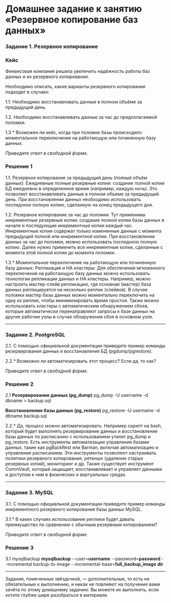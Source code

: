 # Домашнее задание к занятию «Резервное копирование баз данных»


### Задание 1. Резервное копирование

### Кейс
Финансовая компания решила увеличить надёжность работы баз данных и их резервного копирования. 

Необходимо описать, какие варианты резервного копирования подходят в случаях: 

1.1. Необходимо восстанавливать данные в полном объёме за предыдущий день.

1.2. Необходимо восстанавливать данные за час до предполагаемой поломки.

1.3.* Возможен ли кейс, когда при поломке базы происходило моментальное переключение на работающую или починенную базу данных.

*Приведите ответ в свободной форме.*


### Решение 1

1.1. Резервное копирование за предыдущий день (полный объём данных):
Ежедневные полные резервные копии: создание полной копии БД ежедневно в определенное время (например, каждую ночь). Это позволяет восстанавливать данные в полном объеме за предыдущий день. При восстановлении данных необходимо использовать последнюю полную копию, сделанную на конец предыдущего дня.

1.2. Резервное копирование за час до поломки:
Тут применимы инкрементные резервные копии: создание полной копии базы данных в начале и последующие инкрементные копии каждый час. Инкрементные копии содержат только измененные данные с момента предыдущей полной или инкрементной копии. При восстановлении данных за час до поломки, можно использовать последнюю полную копию. Далее нужно применить все инкрементные копии, сделанные с момента этой полной копии до момента поломки.

1.3.* Моментальное переключение на работающую или починенную базу данных:
Репликация и HA кластеры: Для обеспечения мгновенного переключения на работающую базу данных можно использовать технологии репликации данных и HA кластеры. Например, можно настроить мастер-слейв репликацию, где основная (мастер) база данных реплицируется на несколько реплик (слейвов). В случае поломки мастер базы данных можно моментально переключить на одну из реплик, чтобы минимизировать время простоя. Также можно использовать кластеры с автоматическим обнаружением сбоев, которые автоматически перенаправляют запросы к базе данных на другие рабочие узлы в случае обнаружения сбоя в основном узле.

---

### Задание 2. PostgreSQL

2.1. С помощью официальной документации приведите пример команды резервирования данных и восстановления БД (pgdump/pgrestore).

2.2.* Возможно ли автоматизировать этот процесс? Если да, то как?

*Приведите ответ в свободной форме.*


### Решение 2

2.1 
**Резервирование данных (pg_dump)**
pg_dump -U username -d dbname > backup.sql

**Восстановление базы данных (pg_restore)**
pg_restore -U username -d dbname backup.sql

2.2.* Да, процесс можно автоматизировать. Например скрипт на bash, который будет выполнять резервирование данных и восстановление базы данных по расписанию с использованием утилит pg_dump и pg_restore.
Есть инструменты автоматизации управления базами данных, такие как pgBackRest или Barman, включая автоматизацию и управление расписанием. Эти инструменты позволяют настраивать политики резервного копирования, ретеншн (удаление старых резервных копий), мониторинг и др. Также существует инструмент CommVault, который защищает, восстанавливает и управляет данными и доступом к ним в физических и виртуальных средах.

---

### Задание 3. MySQL

3.1. С помощью официальной документации приведите пример команды инкрементного резервного копирования базы данных MySQL. 

3.1.* В каких случаях использование реплики будет давать преимущество по сравнению с обычным резервным копированием?

*Приведите ответ в свободной форме.*

### Решение 3

3.1 mysqlbackup
**mysqlbackup** --user=**username** --password=**password** --incremental backup-to-image --incremental-base=**full_backup_image** **dir**


---

Задания, помеченные звёздочкой, — дополнительные, то есть не обязательные к выполнению, и никак не повлияют на получение вами зачёта по этому домашнему заданию. Вы можете их выполнить, если хотите глубже шире разобраться в материале.
